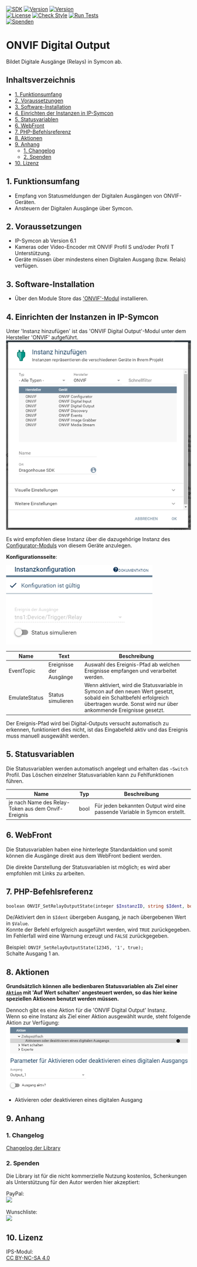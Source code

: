 [![SDK](https://img.shields.io/badge/Symcon-PHPModul-red.svg)](https://www.symcon.de/service/dokumentation/entwicklerbereich/sdk-tools/sdk-php/)
[![Version](https://img.shields.io/badge/Modul%20Version-2.10-blue.svg)](https://community.symcon.de/t/modul-onvif-profil-s-fuer-ip-kameras-und-encoder/52036)
[![Version](https://img.shields.io/badge/Symcon%20Version-6.1%20%3E-green.svg)](https://www.symcon.de/service/dokumentation/installation/migrationen/v60-v61-q1-2022/)  
[![License](https://img.shields.io/badge/License-CC%20BY--NC--SA%204.0-green.svg)](https://creativecommons.org/licenses/by-nc-sa/4.0/)
[![Check Style](https://github.com/Nall-chan/ONVIF/workflows/Check%20Style/badge.svg)](https://github.com/Nall-chan/ONVIF/actions)
[![Run Tests](https://github.com/Nall-chan/ONVIF/workflows/Run%20Tests/badge.svg)](https://github.com/Nall-chan/ONVIF/actions)  
[![Spenden](https://www.paypalobjects.com/de_DE/DE/i/btn/btn_donate_SM.gif)](#2-spenden)  

# ONVIF Digital Output  <!-- omit in toc -->
Bildet Digitale Ausgänge (Relays) in Symcon ab.  

## Inhaltsverzeichnis  <!-- omit in toc -->  

- [1. Funktionsumfang](#1-funktionsumfang)
- [2. Voraussetzungen](#2-voraussetzungen)
- [3. Software-Installation](#3-software-installation)
- [4. Einrichten der Instanzen in IP-Symcon](#4-einrichten-der-instanzen-in-ip-symcon)
- [5. Statusvariablen](#5-statusvariablen)
- [6. WebFront](#6-webfront)
- [7. PHP-Befehlsreferenz](#7-php-befehlsreferenz)
- [8. Aktionen](#8-aktionen)
- [9. Anhang](#9-anhang)
  - [1. Changelog](#1-changelog)
  - [2. Spenden](#2-spenden)
- [10. Lizenz](#10-lizenz)

## 1. Funktionsumfang

* Empfang von Statusmeldungen der Digitalen Ausgängen von ONVIF-Geräten.  
* Ansteuern der Digitalen Ausgänge über Symcon.  

## 2. Voraussetzungen

* IP-Symcon ab Version 6.1
* Kameras oder Video-Encoder mit ONVIF Profil S und/oder Profil T Unterstützung.
* Geräte müssen über mindestens einen Digitalen Ausgang (bzw. Relais) verfügen.  

## 3. Software-Installation

* Über den Module Store das  ['ONVIF'-Modul](../README.md) installieren.

## 4. Einrichten der Instanzen in IP-Symcon

 Unter 'Instanz hinzufügen' ist das 'ONVIF Digital Output'-Modul unter dem Hersteller 'ONVIF' aufgeführt.  
![Module](../imgs/Module.png)  

 Es wird empfohlen diese Instanz über die dazugehörige Instanz des [Configurator-Moduls](../ONVIF%20Configurator/README.md) von diesem Geräte anzulegen.  
 
__Konfigurationsseite__:

![Config](imgs/Config.png)  

| Name          | Text                    | Beschreibung                                                                                                                                                                           |
| ------------- | ----------------------- | -------------------------------------------------------------------------------------------------------------------------------------------------------------------------------------- |
| EventTopic    | Ereignisse der Ausgänge | Auswahl des Ereignis-Pfad ab welchen Ereignisse empfangen und verarbeitet werden.                                                                                                      |
| EmulateStatus | Status simulieren       | Wenn aktiviert, wird die Statusvariable in Symcon auf den neuen Wert gesetzt, sobald ein Schaltbefehl erfolgreich übertragen wurde. Sonst wird nur über ankommende Ereignisse gesetzt. |

Der Ereignis-Pfad wird bei Digital-Outputs versucht automatisch zu erkennen, funktioniert dies nicht, ist das Eingabefeld aktiv und das Ereignis muss manuell ausgewählt werden.  

## 5. Statusvariablen

Die Statusvariablen werden automatisch angelegt und erhalten das `~Switch` Profil. Das Löschen einzelner Statusvariablen kann zu Fehlfunktionen führen.  

| Name                                                | Typ  | Beschreibung                                                               |
| --------------------------------------------------- | ---- | -------------------------------------------------------------------------- |
| je nach Name des Relay-Token aus dem Onvif-Ereignis | bool | Für jeden bekannten Output wird eine passende Variable in Symcon erstellt. |

## 6. WebFront

Die Statusvariablen haben eine hinterlegte Standardaktion und somit können die Ausgänge direkt aus dem WebFront bedient werden. 

Die direkte Darstellung der Statusvariablen ist möglich; es wird aber empfohlen mit Links zu arbeiten.  

## 7. PHP-Befehlsreferenz

```php
boolean ONVIF_SetRelayOutputState(integer $InstanzID, string $Ident, bool $Value);
```
De/Aktiviert den in `$Ident` übergeben Ausgang, je nach übergebenen Wert in `$Value`.  
Konnte der Befehl erfolgreich ausgeführt werden, wird `TRUE` zurückgegeben.  
Im Fehlerfall wird eine Warnung erzeugt und `FALSE` zurückgegeben.  

Beispiel:
`ONVIF_SetRelayOutputState(12345, '1', true);`  
Schalte Ausgang 1 an.

## 8. Aktionen

__Grundsätzlich können alle bedienbaren Statusvariablen als Ziel einer [`Aktion`](https://www.symcon.de/service/dokumentation/konzepte/automationen/ablaufplaene/aktionen/) mit 'Auf Wert schalten' angesteuert werden, so das hier keine speziellen Aktionen benutzt werden müssen.__

Dennoch gibt es eine Aktion für die 'ONVIF Digital Output' Instanz.  
Wenn so eine Instanz als Ziel einer Aktion ausgewählt wurde, steht folgende Aktion zur Verfügung:  
![Aktionen](imgs/Actions.png)  
* Aktivieren oder deaktivieren eines digitalen Ausgang  

## 9. Anhang

### 1. Changelog

[Changelog der Library](../README.md#2-changelog)

### 2. Spenden

Die Library ist für die nicht kommerzielle Nutzung kostenlos, Schenkungen als Unterstützung für den Autor werden hier akzeptiert:  

  PayPal:  
<a href="https://www.paypal.com/donate?hosted_button_id=G2SLW2MEMQZH2" target="_blank"><img src="https://www.paypalobjects.com/de_DE/DE/i/btn/btn_donate_LG.gif" border="0" /></a>  

  Wunschliste:  
<a href="https://www.amazon.de/hz/wishlist/ls/YU4AI9AQT9F?ref_=wl_share" target="_blank"><img src="https://upload.wikimedia.org/wikipedia/commons/4/4a/Amazon_icon.svg" border="0" width="100"/></a>  

## 10. Lizenz

  IPS-Modul:  
  [CC BY-NC-SA 4.0](https://creativecommons.org/licenses/by-nc-sa/4.0/)  

